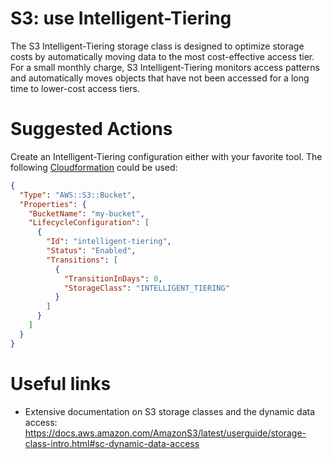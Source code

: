 # S3: use Intelligent-Tiering

The S3 Intelligent-Tiering storage class is designed to optimize storage costs by automatically moving data to the most cost-effective access tier. For a small monthly charge, S3 Intelligent-Tiering monitors access patterns and automatically moves objects that have not been accessed for a long time to lower-cost access tiers.

# Suggested Actions

Create an Intelligent-Tiering configuration either with your favorite tool. The following [Cloudformation](https://docs.aws.amazon.com/AWSCloudFormation/latest/UserGuide/aws-properties-s3-bucket.html) could be used:

```json
{
  "Type": "AWS::S3::Bucket",
  "Properties": {
    "BucketName": "my-bucket",
    "LifecycleConfiguration": [
      {
        "Id": "intelligent-tiering",
        "Status": "Enabled",
        "Transitions": [
          {
            "TransitionInDays": 0,
            "StorageClass": "INTELLIGENT_TIERING"
          }
        ]
      }
    ]
  }
}
```

# Useful links

- Extensive documentation on S3 storage classes and the dynamic data access: https://docs.aws.amazon.com/AmazonS3/latest/userguide/storage-class-intro.html#sc-dynamic-data-access
